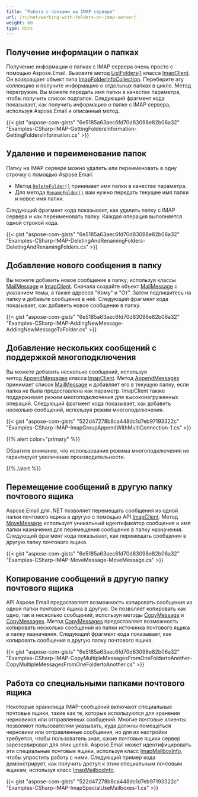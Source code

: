 ```yaml
---
title: "Работа с папками на IMAP сервере"
url: /ru/net/working-with-folders-on-imap-server/
weight: 60
type: docs
---
```



## **Получение информации о папках**

Получение информации о папках с IMAP сервера очень просто с помощью Aspose.Email. Вызовите метод [ListFolders()](https://reference.aspose.com/email/net/aspose.email.clients.imap/imapclient/listfolders/#listfolders/) класса [ImapClient](https://reference.aspose.com/email/net/aspose.email.clients.imap/imapclient/). Он возвращает объект типа [ImapFolderInfoCollection](https://reference.aspose.com/email/net/aspose.email.clients.imap/imapfolderinfocollection/). Переберите эту коллекцию и получите информацию о отдельных папках в цикле. Метод перегружен. Вы можете передать имя папки в качестве параметра, чтобы получить список подпапок. Следующий фрагмент кода показывает, как получить информацию о папке с IMAP сервера, используя Aspose.Email и описанный метод.

{{< gist "aspose-com-gists" "6e5185a63aec6fd70d83098e82b06a32" "Examples-CSharp-IMAP-GettingFoldersInformation-GettingFoldersInformation.cs" >}}

## **Удаление и переименование папок**

Папку на IMAP сервере можно удалить или переименовать в одну строчку с помощью Aspose.Email:

- Метод [`DeleteFolder()`](https://reference.aspose.com/email/net/aspose.email.clients.imap/imapclient/deletefolder/#deletefolder/) принимает имя папки в качестве параметра.
- Для метода [`RenameFolder()`](https://reference.aspose.com/email/net/aspose.email.clients.imap/imapclient/renamefolder/#renamefolder/) вам нужно передать текущее имя папки и новое имя папки.

Следующий фрагмент кода показывает, как удалить папку с IMAP сервера и как переименовать папку. Каждая операция выполняется одной строкой кода.

{{< gist "aspose-com-gists" "6e5185a63aec6fd70d83098e82b06a32" "Examples-CSharp-IMAP-DeletingAndRenamingFolders-DeletingAndRenamingFolders.cs" >}}

## **Добавление нового сообщения в папку**

Вы можете добавить новое сообщение в папку, используя классы [MailMessage](https://reference.aspose.com/email/net/aspose.email/mailmessage/) и [ImapClient](https://reference.aspose.com/email/net/aspose.email.clients.imap/imapclient/). Сначала создайте объект [MailMessage](https://reference.aspose.com/email/net/aspose.email/mailmessage/) с указанием темы, а также адресов "Кому" и "От". Затем подпишитесь на папку и добавьте сообщение в неё. Следующий фрагмент кода показывает, как добавить новое сообщение в папку.

{{< gist "aspose-com-gists" "6e5185a63aec6fd70d83098e82b06a32" "Examples-CSharp-IMAP-AddingNewMessage-AddingNewMessageToFolder.cs" >}}

## **Добавление нескольких сообщений с поддержкой многоподключения**

Вы можете добавить несколько сообщений, используя метод [AppendMessages](https://reference.aspose.com/email/net/aspose.email.clients.imap/imapclient/appendmessages/#appendmessages/) класса [ImapClient](https://reference.aspose.com/email/net/aspose.email.clients.imap/imapclient/). Метод [AppendMessages](https://reference.aspose.com/email/net/aspose.email.clients.imap/imapclient/appendmessages/#appendmessages/) принимает список [MailMessage](https://reference.aspose.com/email/net/aspose.email/mailmessage/) и добавляет его в текущую папку, если папка не была предоставлена как параметр. ImapClient также поддерживает режим многоподключения для высоконагруженных операций. Следующий фрагмент кода показывает, как добавить несколько сообщений, используя режим многоподключения.

{{< gist "aspose-com-gists" "522d47278b8ca448dc1d7eb97193322c" "Examples-CSharp-IMAP-ImapGroupAppendWithMultiConnection-1.cs" >}}

{{% alert color="primary" %}} 

Обратите внимание, что использование режима многоподключения не гарантирует увеличение производительности.

{{% /alert %}} 

## **Перемещение сообщений в другую папку почтового ящика**

Aspose.Email для .NET позволяет перемещать сообщения из одной папки почтового ящика в другую с помощью API [ImapClient](https://reference.aspose.com/email/net/aspose.email.clients.imap/imapclient/). Метод [MoveMessage](https://reference.aspose.com/email/net/aspose.email.clients.imap/imapclient/movemessage/#movemessage/) использует уникальный идентификатор сообщения и имя папки назначения для перемещения сообщения в папку назначения. Следующий фрагмент кода показывает, как перемещать сообщения в другую папку почтового ящика.

{{< gist "aspose-com-gists" "6e5185a63aec6fd70d83098e82b06a32" "Examples-CSharp-IMAP-MoveMessage-MoveMessage.cs" >}}

## **Копирование сообщений в другую папку почтового ящика**

API Aspose.Email предоставляет возможность копировать сообщения из одной папки почтового ящика в другую. Он позволяет копировать как одно, так и несколько сообщений, используя методы [CopyMessage](https://reference.aspose.com/email/net/aspose.email.clients.imap/imapclient/copymessage/#copymessage/) и [CopyMessages](https://reference.aspose.com/email/net/aspose.email.clients.imap/imapclient/copymessages/#copymessages/). Метод [CopyMessages](https://reference.aspose.com/email/net/aspose.email.clients.imap/imapclient/copymessages/#copymessages/) предоставляет возможность копировать несколько сообщений из папки источника почтового ящика в папку назначения. Следующий фрагмент кода показывает, как копировать сообщения в другую папку почтового ящика.

{{< gist "aspose-com-gists" "6e5185a63aec6fd70d83098e82b06a32" "Examples-CSharp-IMAP-CopyMultipleMessagesFromOneFoldertoAnother-CopyMultipleMessagesFromOneFoldertoAnother.cs" >}}

## **Работа со специальными папками почтового ящика**

Некоторые хранилища IMAP-сообщений включают специальные почтовые ящики, такие как те, которые используются для хранения черновиков или отправленных сообщений. Многие почтовые клиенты позволяют пользователям указывать, куда должны помещаться черновики или отправленные сообщения, но для их настройки требуется, чтобы пользователь знал, какие почтовые ящики сервер зарезервировал для этих целей. Aspose.Email может идентифицировать эти специальные почтовые ящики, используя класс [ImapMailboxInfo](https://reference.aspose.com/email/net/aspose.email.clients.imap/imapmailboxinfo/), чтобы упростить работу с ними. Следующий пример кода демонстрирует, как получить доступ к этим специальным почтовым ящикам, используя класс [ImapMailboxInfo](https://reference.aspose.com/email/net/aspose.email.clients.imap/imapmailboxinfo/).

{{< gist "aspose-com-gists" "522d47278b8ca448dc1d7eb97193322c" "Examples-CSharp-IMAP-ImapSpecialUseMailboxes-1.cs" >}}